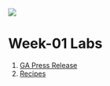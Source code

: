 # ![](https://ga-dash.s3.amazonaws.com/production/assets/logo-9f88ae6c9c3871690e33280fcf557f33.png) 

# Week-01 Labs
1. [GA Press Release](https://github.com/FEWD-Jeddah/week-01-Lesson-01-Lab/tree/master/ga_press_release)
1. [Recipes](https://github.com/FEWD-Jeddah/week-01-Lesson-01-Lab/tree/master/recipes)
